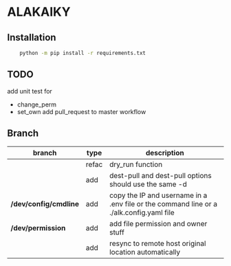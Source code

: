 # ALAKAIKY
## Installation

```bash
    python -m pip install -r requirements.txt
```

## TODO
add unit test for 
- change_perm
- set_own
add pull_request to master workflow

## Branch
| branch | type | description |
| --- | --- | --- |
|  | refac | dry_run function |
| | add | dest-pull and dest-pull options should use the same -d |
| **/dev/config/cmdline** | add | copy the IP and username in a .env file or the command line or a ./alk.config.yaml file |
| **/dev/permission** | add | add file permission and owner stuff |
| | add | resync to remote host original location automatically |
